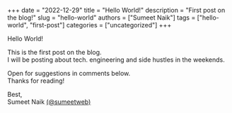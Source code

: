 +++ 
date = "2022-12-29"
title = "Hello World!"
description = "First post on the blog!"
slug = "hello-world"
authors = ["Sumeet Naik"]
tags = ["hello-world", "first-post"]
categories = ["uncategorized"]
+++

Hello World!  
  
This is the first post on the blog.  
I will be posting about tech. engineering and side hustles in the weekends.

Open for suggestions in comments below.  
Thanks for reading!  

Best,  
Sumeet Naik [(@sumeetweb)](https://twitter.com/sumeetweb)

